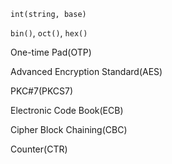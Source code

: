 `int(string, base)`

`bin()`, `oct()`, `hex()`

One-time Pad(OTP)

Advanced Encryption Standard(AES)

PKC#7(PKCS7)

Electronic Code Book(ECB)

Cipher Block Chaining(CBC)

Counter(CTR)
